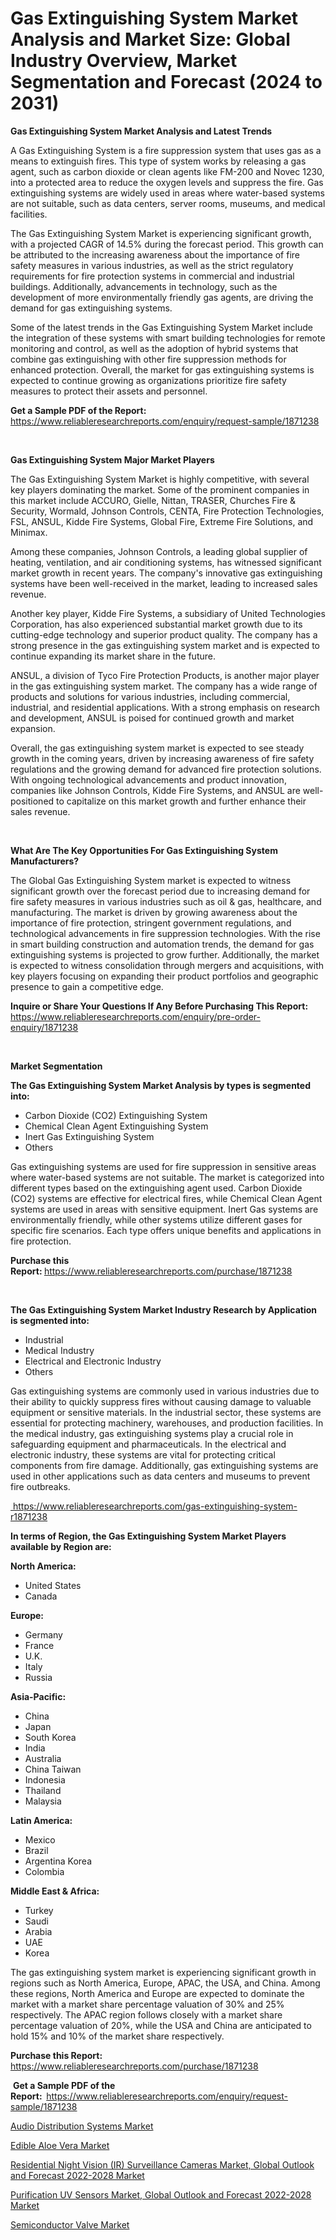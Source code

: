 <p><h1>Gas Extinguishing System Market Analysis and Market Size: Global Industry Overview, Market Segmentation and Forecast (2024 to 2031)</h1></p><p><strong>Gas Extinguishing System Market Analysis and Latest Trends</strong></p>
<p><p>A Gas Extinguishing System is a fire suppression system that uses gas as a means to extinguish fires. This type of system works by releasing a gas agent, such as carbon dioxide or clean agents like FM-200 and Novec 1230, into a protected area to reduce the oxygen levels and suppress the fire. Gas extinguishing systems are widely used in areas where water-based systems are not suitable, such as data centers, server rooms, museums, and medical facilities.</p><p>The Gas Extinguishing System Market is experiencing significant growth, with a projected CAGR of 14.5% during the forecast period. This growth can be attributed to the increasing awareness about the importance of fire safety measures in various industries, as well as the strict regulatory requirements for fire protection systems in commercial and industrial buildings. Additionally, advancements in technology, such as the development of more environmentally friendly gas agents, are driving the demand for gas extinguishing systems.</p><p>Some of the latest trends in the Gas Extinguishing System Market include the integration of these systems with smart building technologies for remote monitoring and control, as well as the adoption of hybrid systems that combine gas extinguishing with other fire suppression methods for enhanced protection. Overall, the market for gas extinguishing systems is expected to continue growing as organizations prioritize fire safety measures to protect their assets and personnel.</p></p>
<p><strong>Get a Sample PDF of the Report:&nbsp;</strong> <a href="https://www.reliableresearchreports.com/enquiry/request-sample/1871238">https://www.reliableresearchreports.com/enquiry/request-sample/1871238</a></p>
<p>&nbsp;</p>
<p><strong>Gas Extinguishing System Major Market Players</strong></p>
<p><p>The Gas Extinguishing System Market is highly competitive, with several key players dominating the market. Some of the prominent companies in this market include ACCURO, Gielle, Nittan, TRASER, Churches Fire & Security, Wormald, Johnson Controls, CENTA, Fire Protection Technologies, FSL, ANSUL, Kidde Fire Systems, Global Fire, Extreme Fire Solutions, and Minimax.</p><p>Among these companies, Johnson Controls, a leading global supplier of heating, ventilation, and air conditioning systems, has witnessed significant market growth in recent years. The company's innovative gas extinguishing systems have been well-received in the market, leading to increased sales revenue.</p><p>Another key player, Kidde Fire Systems, a subsidiary of United Technologies Corporation, has also experienced substantial market growth due to its cutting-edge technology and superior product quality. The company has a strong presence in the gas extinguishing system market and is expected to continue expanding its market share in the future.</p><p>ANSUL, a division of Tyco Fire Protection Products, is another major player in the gas extinguishing system market. The company has a wide range of products and solutions for various industries, including commercial, industrial, and residential applications. With a strong emphasis on research and development, ANSUL is poised for continued growth and market expansion.</p><p>Overall, the gas extinguishing system market is expected to see steady growth in the coming years, driven by increasing awareness of fire safety regulations and the growing demand for advanced fire protection solutions. With ongoing technological advancements and product innovation, companies like Johnson Controls, Kidde Fire Systems, and ANSUL are well-positioned to capitalize on this market growth and further enhance their sales revenue.</p></p>
<p>&nbsp;</p>
<p><strong>What Are The Key Opportunities For Gas Extinguishing System Manufacturers?</strong></p>
<p><p>The Global Gas Extinguishing System market is expected to witness significant growth over the forecast period due to increasing demand for fire safety measures in various industries such as oil & gas, healthcare, and manufacturing. The market is driven by growing awareness about the importance of fire protection, stringent government regulations, and technological advancements in fire suppression technologies. With the rise in smart building construction and automation trends, the demand for gas extinguishing systems is projected to grow further. Additionally, the market is expected to witness consolidation through mergers and acquisitions, with key players focusing on expanding their product portfolios and geographic presence to gain a competitive edge.</p></p>
<p><strong>Inquire or Share Your Questions If Any Before Purchasing This Report:</strong> <a href="https://www.reliableresearchreports.com/enquiry/pre-order-enquiry/1871238">https://www.reliableresearchreports.com/enquiry/pre-order-enquiry/1871238</a></p>
<p>&nbsp;</p>
<p><strong>Market Segmentation</strong></p>
<p><strong>The Gas Extinguishing System Market Analysis by types is segmented into:</strong></p>
<p><ul><li>Carbon Dioxide (CO2) Extinguishing System</li><li>Chemical Clean Agent Extinguishing System</li><li>Inert Gas Extinguishing System</li><li>Others</li></ul></p>
<p><p>Gas extinguishing systems are used for fire suppression in sensitive areas where water-based systems are not suitable. The market is categorized into different types based on the extinguishing agent used. Carbon Dioxide (CO2) systems are effective for electrical fires, while Chemical Clean Agent systems are used in areas with sensitive equipment. Inert Gas systems are environmentally friendly, while other systems utilize different gases for specific fire scenarios. Each type offers unique benefits and applications in fire protection.</p></p>
<p><strong>Purchase this Report:&nbsp;</strong><a href="https://www.reliableresearchreports.com/purchase/1871238">https://www.reliableresearchreports.com/purchase/1871238</a></p>
<p>&nbsp;</p>
<p><strong>The Gas Extinguishing System Market Industry Research by Application is segmented into:</strong></p>
<p><ul><li>Industrial</li><li>Medical Industry</li><li>Electrical and Electronic Industry</li><li>Others</li></ul></p>
<p><p>Gas extinguishing systems are commonly used in various industries due to their ability to quickly suppress fires without causing damage to valuable equipment or sensitive materials. In the industrial sector, these systems are essential for protecting machinery, warehouses, and production facilities. In the medical industry, gas extinguishing systems play a crucial role in safeguarding equipment and pharmaceuticals. In the electrical and electronic industry, these systems are vital for protecting critical components from fire damage. Additionally, gas extinguishing systems are used in other applications such as data centers and museums to prevent fire outbreaks.</p></p>
<p><a href="https://www.reliableresearchreports.com/gas-extinguishing-system-r1871238">&nbsp;https://www.reliableresearchreports.com/gas-extinguishing-system-r1871238</a></p>
<p><strong>In terms of Region, the Gas Extinguishing System Market Players available by Region are:</strong></p>
<p>
    <p> <strong> North America: </strong>
        <ul>
            <li>United States</li>
            <li>Canada</li>
        </ul>
        </p> 
    <p> <strong> Europe: </strong>
        <ul>
            <li>Germany</li>
            <li>France</li>
            <li>U.K.</li>
            <li>Italy</li>
            <li>Russia</li>
        </ul>
        </p> 
    <p> <strong> Asia-Pacific: </strong>
        <ul>
            <li>China</li>
            <li>Japan</li>
            <li>South Korea</li>
            <li>India</li>
            <li>Australia</li>
            <li>China Taiwan</li>
            <li>Indonesia</li>
            <li>Thailand</li>
            <li>Malaysia</li>
        </ul>
        </p> 
    <p> <strong> Latin America: </strong>
        <ul>
            <li>Mexico</li>
            <li>Brazil</li>
            <li>Argentina Korea</li>
            <li>Colombia</li>
        </ul>
        </p> 
    <p> <strong> Middle East & Africa: </strong>
        <ul>
            <li>Turkey</li>
            <li>Saudi</li>
            <li>Arabia</li>
            <li>UAE</li>
            <li>Korea</li>
        </ul>
    </p>
    </p>
<p><p>The gas extinguishing system market is experiencing significant growth in regions such as North America, Europe, APAC, the USA, and China. Among these regions, North America and Europe are expected to dominate the market with a market share percentage valuation of 30% and 25% respectively. The APAC region follows closely with a market share percentage valuation of 20%, while the USA and China are anticipated to hold 15% and 10% of the market share respectively.</p></p>
<p><strong>Purchase this Report: </strong><a href="https://www.reliableresearchreports.com/purchase/1871238">https://www.reliableresearchreports.com/purchase/1871238</a></p>
<p>&nbsp;<strong>Get a Sample PDF of the Report:&nbsp;&nbsp;</strong><a href="https://www.reliableresearchreports.com/enquiry/request-sample/1871238">https://www.reliableresearchreports.com/enquiry/request-sample/1871238</a></p>
<p><strong></strong></p>
<p><p><a href="https://issuu.com/reportprime-2/docs/audio-distribution-systems-market-size-2030.pptx">Audio Distribution Systems Market</a></p><p><a href="https://github.com/HallieBird1/Market-Research-Report-List-1/blob/main/edible-aloe-vera-market.md">Edible Aloe Vera Market</a></p><p><a href="https://www.linkedin.com/pulse/residential-night-vision-ir-surveillance-cameras-market-global-5c03f">Residential Night Vision (IR) Surveillance Cameras Market, Global Outlook and Forecast 2022-2028 Market</a></p><p><a href="https://www.linkedin.com/pulse/purification-uv-sensors-market-global-outlook-forecast-2022-2028-2rlnf">Purification UV Sensors Market, Global Outlook and Forecast 2022-2028 Market</a></p><p><a href="https://issuu.com/reportprime-2/docs/semiconductor-valve-market-size-2030.pptx">Semiconductor Valve Market</a></p></p>